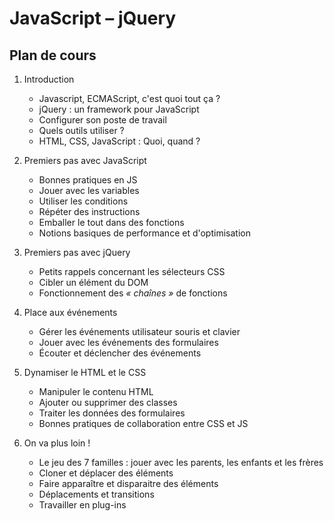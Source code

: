# JavaScript – jQuery

## Plan de cours

1. Introduction
   - Javascript, ECMAScript, c'est quoi tout ça ?
   - jQuery : un framework pour JavaScript
   - Configurer son poste de travail
   - Quels outils utiliser ?
   - HTML, CSS, JavaScript : Quoi, quand ?

2. Premiers pas avec JavaScript
   - Bonnes pratiques en JS
   - Jouer avec les variables
   - Utiliser les conditions
   - Répéter des instructions
   - Emballer le tout dans des fonctions
   - Notions basiques de performance et d'optimisation

3. Premiers pas avec jQuery
   - Petits rappels concernant les sélecteurs CSS
   - Cibler un élément du DOM
   - Fonctionnement des _&laquo; chaînes &raquo;_ de fonctions

4. Place aux événements
   - Gérer les événements utilisateur souris et clavier
   - Jouer avec les événements des formulaires
   - Écouter et déclencher des événements

5. Dynamiser le HTML et le CSS
   - Manipuler le contenu HTML
   - Ajouter ou supprimer des classes
   - Traiter les données des formulaires
   - Bonnes pratiques de collaboration entre CSS et JS

6. On va plus loin !
   - Le jeu des 7 familles : jouer avec les parents, les enfants et les frères
   - Cloner et déplacer des éléments
   - Faire apparaître et disparaitre des éléments
   - Déplacements et transitions
   - Travailler en plug-ins
